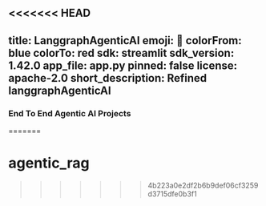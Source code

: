 <<<<<<< HEAD
---
title: LanggraphAgenticAI
emoji: 🐨
colorFrom: blue
colorTo: red
sdk: streamlit
sdk_version: 1.42.0
app_file: app.py
pinned: false
license: apache-2.0
short_description: Refined langgraphAgenticAI
---

### End To End Agentic AI Projects


=======
# agentic_rag
>>>>>>> 4b223a0e2df2b6b9def06cf3259d3715dfe0b3f1
